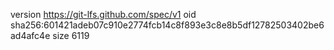 version https://git-lfs.github.com/spec/v1
oid sha256:601421adeb07c910e2774fcb14c8f893e3c8e8b5df12782503402be6ad4afc4e
size 6119
